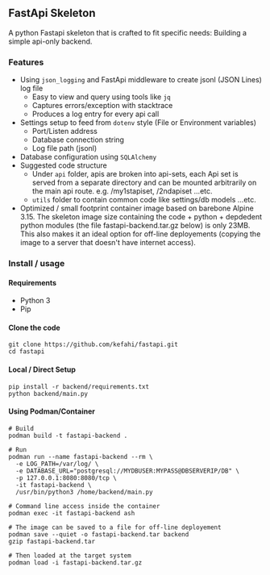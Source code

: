 ## FastApi Skeleton

A python Fastapi skeleton that is crafted to fit specific needs: Building a simple api-only backend. 

### Features

- Using `json_logging` and FastApi middleware to create jsonl (JSON Lines) log file 
  - Easy to view and query using tools like `jq`
  - Captures errors/exception with stacktrace
  - Produces a log entry for every api call
- Settings setup to feed from `dotenv` style (File or Environment variables) 
  - Port/Listen address
  - Database connection string
  - Log file path (jsonl)
- Database configuration using `SQLAlchemy`
- Suggested code structure
  - Under `api` folder, apis are broken into api-sets, each Api set is served from a separate directory and can be mounted arbitrarily on the main api route. e.g. /my1stapiset, /2ndapiset ...etc.
  - `utils` folder to contain common code like settings/db models ...etc.
- Optimized / small footprint container image based on barebone Alpine 3.15. The skeleton image size containing the code + python + depdedent python modules (the file fastapi-backend.tar.gz below) is only 23MB. This also makes it an ideal option for off-line deployements (copying the image to a server that doesn't have internet access). 

### Install / usage

#### Requirements

- Python 3
- Pip

#### Clone the code

```
git clone https://github.com/kefahi/fastapi.git
cd fastapi
```

#### Local / Direct Setup

```
pip install -r backend/requirements.txt
python backend/main.py
```

#### Using Podman/Container

```
# Build
podman build -t fastapi-backend .

# Run 
podman run --name fastapi-backend --rm \
  -e LOG_PATH=/var/log/ \
  -e DATABASE_URL="postgresql://MYDBUSER:MYPASS@DBSERVERIP/DB" \
  -p 127.0.0.1:8080:8080/tcp \
  -it fastapi-backend \
  /usr/bin/python3 /home/backend/main.py
  
# Command line access inside the container
podman exec -it fastapi-backend ash

# The image can be saved to a file for off-line deployement
podman save --quiet -o fastapi-backend.tar backend
gzip fastapi-backend.tar

# Then loaded at the target system
podman load -i fastapi-backend.tar.gz
```



